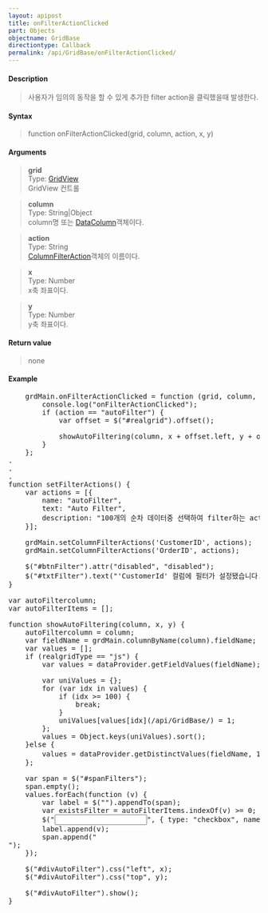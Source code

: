 ```yaml
---
layout: apipost
title: onFilterActionClicked
part: Objects
objectname: GridBase
directiontype: Callback
permalink: /api/GridBase/onFilterActionClicked/
---
```



#### Description

> 사용자가 임의의 동작을 할 수 있게 추가한 filter action을 클릭했을때 발생한다.   

#### Syntax

> function onFilterActionClicked(grid, column, action, x, y)  

#### Arguments

> **grid**  
> Type: [GridView](/api/types/GridView/)  
> GridView 컨트롤  

> **column**  
> Type: String\|Object  
> column명 또는 [DataColumn](/api/types/DataColumn/)객체이다.  

> **action**  
> Type: String  
> [ColumnFilterAction](/api/types/ColumnFilterAction/)객체의 이름이다.  

> **x**  
> Type: Number  
> x축 좌표이다.  

> **y**  
> Type: Number  
> y축 좌표이다.  

#### Return value

> none  

#### Example

<pre class="prettyprint">
    grdMain.onFilterActionClicked = function (grid, column, action, x, y) {
        console.log("onFilterActionClicked");
        if (action == "autoFilter") {
            var offset = $("#realgrid").offset();
 
            showAutoFiltering(column, x + offset.left, y + offset.top);
        }
    };
.
.
.
function setFilterActions() {
    var actions = [{
        name: "autoFilter",
        text: "Auto Filter",
        description: "100개의 순차 데이터중 선택하여 filter하는 action."
    }];

    grdMain.setColumnFilterActions('CustomerID', actions);
    grdMain.setColumnFilterActions('OrderID', actions);

    $("#btnFilter").attr("disabled", "disabled");
    $("#txtFilter").text("'CustomerId' 컬럼에 필터가 설정됐습니다.");
}

var autoFiltercolumn;
var autoFilterItems = [];

function showAutoFiltering(column, x, y) {
	autoFiltercolumn = column;
	var fieldName = grdMain.columnByName(column).fieldName;
	var values = [];
	if (realgridType == "js") {
		var values = dataProvider.getFieldValues(fieldName);

		var uniValues = {};
		for (var idx in values) {
			if (idx >= 100) {
				break;
			}
			uniValues[values[idx](/api/GridBase/) = 1;
		};
		values = Object.keys(uniValues).sort();
	}else {
		values = dataProvider.getDistinctValues(fieldName, 100);// getDistinctValues가 생길때까지..
	};

	var span = $("#spanFilters");
	span.empty();
	values.forEach(function (v) {
		var label = $("<label />").appendTo(span);
		var existsFilter = autoFilterItems.indexOf(v) >= 0;
		$("<input />", { type: "checkbox", name: "chkAutoFilterItem", value: v, checked: existsFilter}).appendTo(label);
		label.append(v);
		span.append("<br/>");
	});

	$("#divAutoFilter").css("left", x);
	$("#divAutoFilter").css("top", y);

	$("#divAutoFilter").show();
}

</pre>
